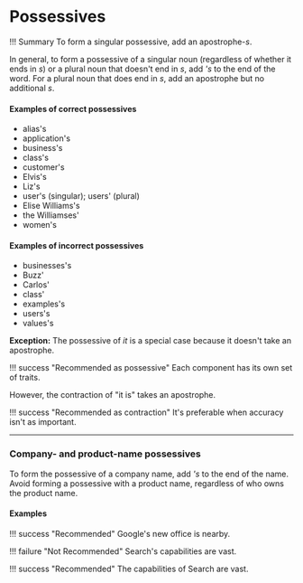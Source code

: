 # **Possessives**

!!! Summary 
    To form a singular possessive, add an apostrophe-*s*.

In general, to form a possessive of a singular noun (regardless of whether it ends in *s*) or a plural noun that doesn't end in *s*, add *'s* to the end of the word. For a plural noun that does end in *s*, add an apostrophe but no additional *s*.

#### **Examples of correct possessives**

-   alias's
-   application's
-   business's
-   class's
-   customer's
-   Elvis's
-   Liz's
-   user's (singular); users' (plural)
-   Elise Williams's
-   the Williamses'
-   women's

#### **Examples of incorrect possessives**

-   businesses's
-   Buzz'
-   Carlos'
-   class'
-   examples's
-   users's
-   values's

**Exception:** The possessive of *it* is a special case because it doesn't take an apostrophe.

!!! success "Recommended as possessive"
    Each component has its own set of traits.

However, the contraction of "it is" takes an apostrophe.

!!! success "Recommended as contraction"
    It's preferable when accuracy isn't as important.

___

### **Company- and product-name possessives**

To form the possessive of a company name, add *'s* to the end of the name. Avoid forming a possessive with a product name, regardless of who owns the product name.

#### **Examples**

!!! success "Recommended"
    Google's new office is nearby.

!!! failure "Not Recommended"
    Search's capabilities are vast.

!!! success "Recommended"
    The capabilities of Search are vast.